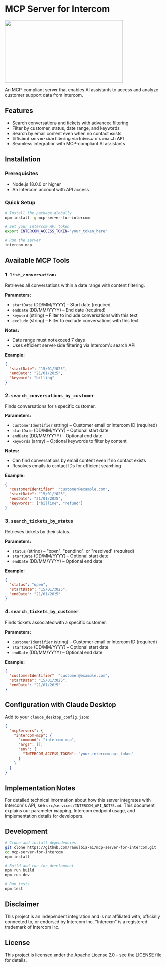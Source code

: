 # MCP Server for Intercom

<a href="https://glama.ai/mcp/servers/@raoulbia-ai/mcp-server-for-intercom">
  <img width="380" height="200" src="https://glama.ai/mcp/servers/@raoulbia-ai/mcp-server-for-intercom/badge" />
</a>

An MCP-compliant server that enables AI assistants to access and analyze customer support data from Intercom.

## Features

- Search conversations and tickets with advanced filtering
- Filter by customer, status, date range, and keywords
- Search by email content even when no contact exists
- Efficient server-side filtering via Intercom's search API
- Seamless integration with MCP-compliant AI assistants

## Installation

### Prerequisites
- Node.js 18.0.0 or higher
- An Intercom account with API access

### Quick Setup
```bash
# Install the package globally
npm install -g mcp-server-for-intercom

# Set your Intercom API token
export INTERCOM_ACCESS_TOKEN="your_token_here"

# Run the server
intercom-mcp
```

## Available MCP Tools

### 1. `list_conversations`
Retrieves all conversations within a date range with content filtering.

**Parameters:**
- `startDate` (DD/MM/YYYY) – Start date (required)
- `endDate` (DD/MM/YYYY) – End date (required)
- `keyword` (string) – Filter to include conversations with this text
- `exclude` (string) – Filter to exclude conversations with this text

**Notes:**
- Date range must not exceed 7 days
- Uses efficient server-side filtering via Intercom's search API

**Example:**
```json
{
  "startDate": "15/01/2025",
  "endDate": "21/01/2025",
  "keyword": "billing"
}
```

### 2. `search_conversations_by_customer`
Finds conversations for a specific customer.

**Parameters:**
- `customerIdentifier` (string) – Customer email or Intercom ID (required)
- `startDate` (DD/MM/YYYY) – Optional start date
- `endDate` (DD/MM/YYYY) – Optional end date
- `keywords` (array) – Optional keywords to filter by content

**Notes:**
- Can find conversations by email content even if no contact exists
- Resolves emails to contact IDs for efficient searching

**Example:**
```json
{
  "customerIdentifier": "customer@example.com",
  "startDate": "15/01/2025",
  "endDate": "21/01/2025",
  "keywords": ["billing", "refund"]
}
```

### 3. `search_tickets_by_status`
Retrieves tickets by their status.

**Parameters:**
- `status` (string) – "open", "pending", or "resolved" (required)
- `startDate` (DD/MM/YYYY) – Optional start date
- `endDate` (DD/MM/YYYY) – Optional end date

**Example:**
```json
{
  "status": "open",
  "startDate": "15/01/2025",
  "endDate": "21/01/2025"
}
```

### 4. `search_tickets_by_customer`
Finds tickets associated with a specific customer.

**Parameters:**
- `customerIdentifier` (string) – Customer email or Intercom ID (required)
- `startDate` (DD/MM/YYYY) – Optional start date
- `endDate` (DD/MM/YYYY) – Optional end date

**Example:**
```json
{
  "customerIdentifier": "customer@example.com",
  "startDate": "15/01/2025",
  "endDate": "21/01/2025"
}
```

## Configuration with Claude Desktop

Add to your `claude_desktop_config.json`:

```json
{
  "mcpServers": {
    "intercom-mcp": {
      "command": "intercom-mcp",
      "args": [],
      "env": {
        "INTERCOM_ACCESS_TOKEN": "your_intercom_api_token"
      }
    }
  }
}
```

## Implementation Notes

For detailed technical information about how this server integrates with Intercom's API, see `src/services/INTERCOM_API_NOTES.md`. This document explains our parameter mapping, Intercom endpoint usage, and implementation details for developers.

## Development

```bash
# Clone and install dependencies
git clone https://github.com/raoulbia-ai/mcp-server-for-intercom.git
cd mcp-server-for-intercom
npm install

# Build and run for development
npm run build
npm run dev

# Run tests
npm test
```

## Disclaimer

This project is an independent integration and is not affiliated with, officially connected to, or endorsed by Intercom Inc. "Intercom" is a registered trademark of Intercom Inc.

## License

This project is licensed under the Apache License 2.0 - see the LICENSE file for details.